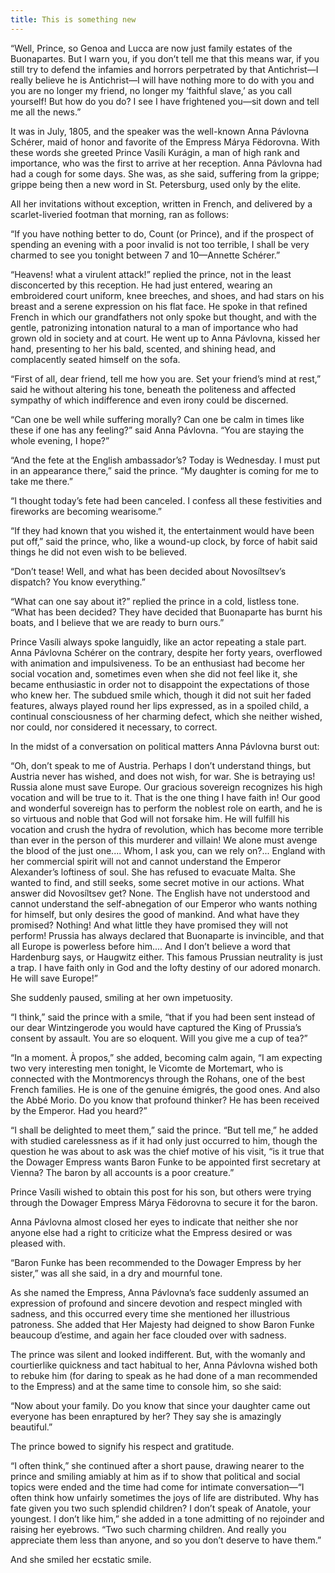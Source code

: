 ```yaml
---
title: This is something new
---
```

“Well, Prince, so Genoa and Lucca are now just family estates of the
Buonapartes. But I warn you, if you don’t tell me that this means war,
if you still try to defend the infamies and horrors perpetrated by that
Antichrist—I really believe he is Antichrist—I will have nothing
more to do with you and you are no longer my friend, no longer my
‘faithful slave,’ as you call yourself! But how do you do? I see I
have frightened you—sit down and tell me all the news.”

It was in July, 1805, and the speaker was the well-known Anna Pávlovna
Schérer, maid of honor and favorite of the Empress Márya Fëdorovna.
With these words she greeted Prince Vasíli Kurágin, a man of high
rank and importance, who was the first to arrive at her reception. Anna
Pávlovna had had a cough for some days. She was, as she said, suffering
from la grippe; grippe being then a new word in St. Petersburg, used
only by the elite.

All her invitations without exception, written in French, and delivered
by a scarlet-liveried footman that morning, ran as follows:

“If you have nothing better to do, Count (or Prince), and if the
prospect of spending an evening with a poor invalid is not too terrible,
I shall be very charmed to see you tonight between 7 and 10—Annette
Schérer.”

“Heavens! what a virulent attack!” replied the prince, not in the
least disconcerted by this reception. He had just entered, wearing an
embroidered court uniform, knee breeches, and shoes, and had stars on
his breast and a serene expression on his flat face. He spoke in that
refined French in which our grandfathers not only spoke but thought, and
with the gentle, patronizing intonation natural to a man of importance
who had grown old in society and at court. He went up to Anna Pávlovna,
kissed her hand, presenting to her his bald, scented, and shining head,
and complacently seated himself on the sofa.

“First of all, dear friend, tell me how you are. Set your friend’s
mind at rest,” said he without altering his tone, beneath the
politeness and affected sympathy of which indifference and even irony
could be discerned.

“Can one be well while suffering morally? Can one be calm in times
like these if one has any feeling?” said Anna Pávlovna. “You are
staying the whole evening, I hope?”

“And the fete at the English ambassador’s? Today is Wednesday. I
must put in an appearance there,” said the prince. “My daughter is
coming for me to take me there.”

“I thought today’s fete had been canceled. I confess all these
festivities and fireworks are becoming wearisome.”

“If they had known that you wished it, the entertainment would have
been put off,” said the prince, who, like a wound-up clock, by force
of habit said things he did not even wish to be believed.

“Don’t tease! Well, and what has been decided about Novosíltsev’s
dispatch? You know everything.”

“What can one say about it?” replied the prince in a cold, listless
tone. “What has been decided? They have decided that Buonaparte has
burnt his boats, and I believe that we are ready to burn ours.”

Prince Vasíli always spoke languidly, like an actor repeating a stale
part. Anna Pávlovna Schérer on the contrary, despite her forty years,
overflowed with animation and impulsiveness. To be an enthusiast had
become her social vocation and, sometimes even when she did not
feel like it, she became enthusiastic in order not to disappoint the
expectations of those who knew her. The subdued smile which, though it
did not suit her faded features, always played round her lips expressed,
as in a spoiled child, a continual consciousness of her charming defect,
which she neither wished, nor could, nor considered it necessary, to
correct.

In the midst of a conversation on political matters Anna Pávlovna burst
out:

“Oh, don’t speak to me of Austria. Perhaps I don’t understand
things, but Austria never has wished, and does not wish, for war. She
is betraying us! Russia alone must save Europe. Our gracious sovereign
recognizes his high vocation and will be true to it. That is the one
thing I have faith in! Our good and wonderful sovereign has to perform
the noblest role on earth, and he is so virtuous and noble that God will
not forsake him. He will fulfill his vocation and crush the hydra of
revolution, which has become more terrible than ever in the person of
this murderer and villain! We alone must avenge the blood of the just
one.... Whom, I ask you, can we rely on?... England with her commercial
spirit will not and cannot understand the Emperor Alexander’s
loftiness of soul. She has refused to evacuate Malta. She wanted to
find, and still seeks, some secret motive in our actions. What answer
did Novosíltsev get? None. The English have not understood and cannot
understand the self-abnegation of our Emperor who wants nothing for
himself, but only desires the good of mankind. And what have they
promised? Nothing! And what little they have promised they will not
perform! Prussia has always declared that Buonaparte is invincible, and
that all Europe is powerless before him.... And I don’t believe a
word that Hardenburg says, or Haugwitz either. This famous Prussian
neutrality is just a trap. I have faith only in God and the lofty
destiny of our adored monarch. He will save Europe!”

She suddenly paused, smiling at her own impetuosity.

“I think,” said the prince with a smile, “that if you had been
sent instead of our dear Wintzingerode you would have captured the King
of Prussia’s consent by assault. You are so eloquent. Will you give me
a cup of tea?”

“In a moment. À propos,” she added, becoming calm again, “I am
expecting two very interesting men tonight, le Vicomte de Mortemart, who
is connected with the Montmorencys through the Rohans, one of the best
French families. He is one of the genuine émigrés, the good ones. And
also the Abbé Morio. Do you know that profound thinker? He has been
received by the Emperor. Had you heard?”

“I shall be delighted to meet them,” said the prince. “But
tell me,” he added with studied carelessness as if it had only just
occurred to him, though the question he was about to ask was the chief
motive of his visit, “is it true that the Dowager Empress wants
Baron Funke to be appointed first secretary at Vienna? The baron by all
accounts is a poor creature.”

Prince Vasíli wished to obtain this post for his son, but others were
trying through the Dowager Empress Márya Fëdorovna to secure it for
the baron.

Anna Pávlovna almost closed her eyes to indicate that neither she nor
anyone else had a right to criticize what the Empress desired or was
pleased with.

“Baron Funke has been recommended to the Dowager Empress by her
sister,” was all she said, in a dry and mournful tone.

As she named the Empress, Anna Pávlovna’s face suddenly assumed an
expression of profound and sincere devotion and respect mingled with
sadness, and this occurred every time she mentioned her illustrious
patroness. She added that Her Majesty had deigned to show Baron Funke
beaucoup d’estime, and again her face clouded over with sadness.

The prince was silent and looked indifferent. But, with the womanly and
courtierlike quickness and tact habitual to her, Anna Pávlovna
wished both to rebuke him (for daring to speak as he had done of a man
recommended to the Empress) and at the same time to console him, so she
said:

“Now about your family. Do you know that since your daughter came
out everyone has been enraptured by her? They say she is amazingly
beautiful.”

The prince bowed to signify his respect and gratitude.

“I often think,” she continued after a short pause, drawing nearer
to the prince and smiling amiably at him as if to show that political
and social topics were ended and the time had come for intimate
conversation—“I often think how unfairly sometimes the joys of life
are distributed. Why has fate given you two such splendid children?
I don’t speak of Anatole, your youngest. I don’t like him,” she
added in a tone admitting of no rejoinder and raising her eyebrows.
“Two such charming children. And really you appreciate them less than
anyone, and so you don’t deserve to have them.”

And she smiled her ecstatic smile.